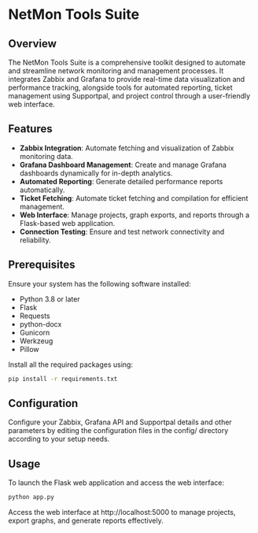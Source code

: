 # NetMon Tools Suite

## Overview
The NetMon Tools Suite is a comprehensive toolkit designed to automate and streamline network monitoring and management processes. It integrates Zabbix and Grafana to provide real-time data visualization and performance tracking, alongside tools for automated reporting, ticket management using Supportpal, and project control through a user-friendly web interface.

## Features
- **Zabbix Integration**: Automate fetching and visualization of Zabbix monitoring data.
- **Grafana Dashboard Management**: Create and manage Grafana dashboards dynamically for in-depth analytics.
- **Automated Reporting**: Generate detailed performance reports automatically.
- **Ticket Fetching**: Automate ticket fetching and compilation for efficient management.
- **Web Interface**: Manage projects, graph exports, and reports through a Flask-based web application.
- **Connection Testing**: Ensure and test network connectivity and reliability.

## Prerequisites
Ensure your system has the following software installed:
- Python 3.8 or later
- Flask
- Requests
- python-docx
- Gunicorn
- Werkzeug
- Pillow

Install all the required packages using:
```bash
pip install -r requirements.txt
```
## Configuration
Configure your Zabbix, Grafana API and Supportpal details and other parameters by editing the configuration files in the config/ directory according to your setup needs.

## Usage
To launch the Flask web application and access the web interface:
```bash
python app.py
```
Access the web interface at http://localhost:5000 to manage projects, export graphs, and generate reports effectively.
